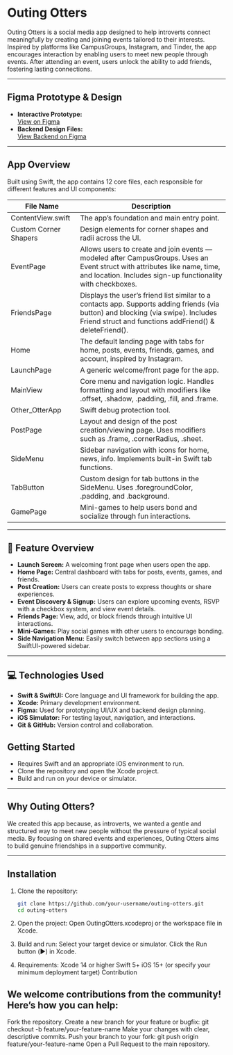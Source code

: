 # Outing Otters

Outing Otters is a social media app designed to help introverts connect meaningfully by creating and joining events tailored to their interests. Inspired by platforms like CampusGroups, Instagram, and Tinder, the app encourages interaction by enabling users to meet new people through events. After attending an event, users unlock the ability to add friends, fostering lasting connections.

---

## Figma Prototype & Design

- **Interactive Prototype:**  
  [View on Figma](https://www.figma.com/proto/rXMnmbnQlLYvxJe7RvdFR0/Sparkhacks-2025-Outing-Otter?node-id=0-1&t=LPcirPL4V3qeqw7c-1)  
- **Backend Design Files:**  
  [View Backend on Figma](https://www.figma.com/design/rXMnmbnQlLYvxJe7RvdFR0/Sparkhacks-2025-Outing-Otter?node-id=0-1&t=8nit64Ecq5ja0Dkp-1)

---

## App Overview

Built using Swift, the app contains 12 core files, each responsible for different features and UI components:

| File Name           | Description |
|---------------------|-------------|
| ContentView.swift | The app’s foundation and main entry point. |
| Custom Corner Shapers | Design elements for corner shapes and radii across the UI. |
| EventPage | Allows users to create and join events — modeled after CampusGroups. Uses an Event struct with attributes like name, time, and location. Includes sign-up functionality with checkboxes. |
| FriendsPage | Displays the user’s friend list similar to a contacts app. Supports adding friends (via button) and blocking (via swipe). Includes Friend struct and functions addFriend() & deleteFriend(). |
| Home | The default landing page with tabs for home, posts, events, friends, games, and account, inspired by Instagram. |
| LaunchPage | A generic welcome/front page for the app. |
| MainView | Core menu and navigation logic. Handles formatting and layout with modifiers like .offset, .shadow, .padding, .fill, and .frame. |
| Other_OtterApp | Swift debug protection tool. |
| PostPage | Layout and design of the post creation/viewing page. Uses modifiers such as .frame, .cornerRadius, .sheet. |
| SideMenu | Sidebar navigation with icons for home, news, info. Implements built-in Swift tab functions. |
| TabButton | Custom design for tab buttons in the SideMenu. Uses .foregroundColor, .padding, and .background. |
| GamePage | Mini-games to help users bond and socialize through fun interactions. |

---
## 📱 Feature Overview

- **Launch Screen:** A welcoming front page when users open the app.  
- **Home Page:** Central dashboard with tabs for posts, events, games, and friends.  
- **Post Creation:** Users can create posts to express thoughts or share experiences.  
- **Event Discovery & Signup:** Users can explore upcoming events, RSVP with a checkbox system, and view event details.  
- **Friends Page:** View, add, or block friends through intuitive UI interactions.  
- **Mini-Games:** Play social games with other users to encourage bonding.  
- **Side Navigation Menu:** Easily switch between app sections using a SwiftUI-powered sidebar.

---

## 💻 Technologies Used

- **Swift & SwiftUI:** Core language and UI framework for building the app.  
- **Xcode:** Primary development environment.  
- **Figma:** Used for prototyping UI/UX and backend design planning.  
- **iOS Simulator:** For testing layout, navigation, and interactions.  
- **Git & GitHub:** Version control and collaboration.


## Getting Started

- Requires Swift and an appropriate iOS environment to run.  
- Clone the repository and open the Xcode project.  
- Build and run on your device or simulator.

---

## Why Outing Otters?

We created this app because, as introverts, we wanted a gentle and structured way to meet new people without the pressure of typical social media. By focusing on shared events and experiences, Outing Otters aims to build genuine friendships in a supportive community.

---

## Installation

1. Clone the repository:

   ```bash
   git clone https://github.com/your-username/outing-otters.git
   cd outing-otters
   
2. Open the project:
Open OutingOtters.xcodeproj or the workspace file in Xcode.

3. Build and run:
Select your target device or simulator.
Click the Run button (▶️) in Xcode.

4. Requirements:
Xcode 14 or higher
Swift 5+
iOS 15+ (or specify your minimum deployment target)
Contribution

## We welcome contributions from the community! Here’s how you can help:

Fork the repository.
Create a new branch for your feature or bugfix:
git checkout -b feature/your-feature-name
Make your changes with clear, descriptive commits.
Push your branch to your fork:
git push origin feature/your-feature-name
Open a Pull Request to the main repository.
